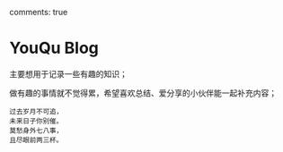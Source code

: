 comments: true
# YouQu Blog

主要想用于记录一些有趣的知识；

做有趣的事情就不觉得累，希望喜欢总结、爱分享的小伙伴能一起补充内容；



```console
过去岁月不可追，
未来日子你别催。
莫愁身外七八事，
且尽眼前两三杯。
```


